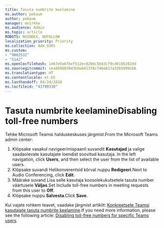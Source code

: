 ```yaml
---
title: Tasuta numbrite keelamine
ms.author: pebaum
author: pebaum
manager: mnirkhe
ms.audience: Admin
ms.topic: article
ROBOTS: NOINDEX, NOFOLLOW
localization_priority: Priority
ms.collection: Adm_O365
ms.custom:
- "9002532"
- "5142"
ms.openlocfilehash: 1467e9a6fbef512ec620dc5b43cf9cd618b202dd
ms.sourcegitcommit: cead49883943b0eb413f8cf4be617a32b5099cb6
ms.translationtype: HT
ms.contentlocale: et-EE
ms.lasthandoff: 04/24/2020
ms.locfileid: "43799330"
---
```

# <a name="disabling-toll-free-numbers"></a><span data-ttu-id="a7a62-102">Tasuta numbrite keelamine</span><span class="sxs-lookup"><span data-stu-id="a7a62-102">Disabling toll-free numbers</span></span>

<span data-ttu-id="a7a62-103">Tehke Microsoft Teamsi halduskeskuses järgmist.</span><span class="sxs-lookup"><span data-stu-id="a7a62-103">From the Microsoft Teams admin center:</span></span>

1. <span data-ttu-id="a7a62-104">Klõpsake vasakul navigeerimispaanil suvandit **Kasutajad** ja valige saadaolevate kasutajate loendist soovitud kasutaja. </span><span class="sxs-lookup"><span data-stu-id="a7a62-104">In the left navigation, click **Users**, and then select the user from the list of available users.</span></span>
2. <span data-ttu-id="a7a62-105">Klõpsake suvandi Helikonverentsid kõrval nuppu **Redigeeri**.</span><span class="sxs-lookup"><span data-stu-id="a7a62-105">Next to Audio Conferencing, click **Edit**.</span></span>
3. <span data-ttu-id="a7a62-106">Määrake suvand Lisa selle kasutaja koosolekukutsetele tasuta number väärtusele **Väljas**.</span><span class="sxs-lookup"><span data-stu-id="a7a62-106">Set Include toll-free numbers in meeting requests from this user to **Off**.</span></span>
4. <span data-ttu-id="a7a62-107">Klõpsake nuppu **Salvesta**.</span><span class="sxs-lookup"><span data-stu-id="a7a62-107">Click **Save**.</span></span>

<span data-ttu-id="a7a62-108">Kui vajate rohkem teavet, vaadake järgmist artiklit: [Konkreetsete Teamsi kasutajate tasuta numbrite keelamine](https://docs.microsoft.com/microsoftteams/disabling-toll-free-numbers-for-specific-teams-users).</span><span class="sxs-lookup"><span data-stu-id="a7a62-108">If you need more information, please see the following article: [Disabling toll-free numbers for specific Teams users](https://docs.microsoft.com/microsoftteams/disabling-toll-free-numbers-for-specific-teams-users).</span></span>

